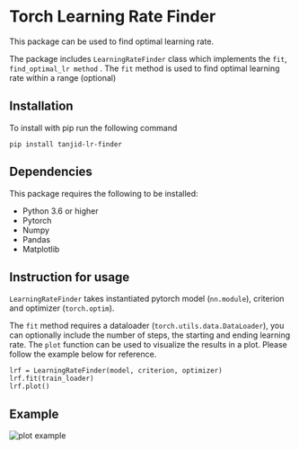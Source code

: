 # Torch Learning Rate Finder

This package can be used to find optimal learning rate.

The package includes `LearningRateFinder` class which implements the `fit`, `find_optimal_lr method` . The `fit` method is used to find optimal learning rate within a range (optional) 
## Installation
To install with pip run the following command

    pip install tanjid-lr-finder

## Dependencies
This package requires the following to be installed:

* Python 3.6 or higher
* Pytorch
* Numpy
* Pandas
* Matplotlib

## Instruction for usage

`LearningRateFinder` takes instantiated pytorch model (`nn.module`), criterion and optimizer (`torch.optim`).

The `fit` method requires a dataloader (`torch.utils.data.DataLoader`), you can optionally include the number of steps, the starting and ending learning rate. The `plot` function can be used to visualize the results in a plot. Please follow the example below for reference.

    lrf = LearningRateFinder(model, criterion, optimizer)
    lrf.fit(train_loader)
    lrf.plot()

## Example
![plot example](example.png)